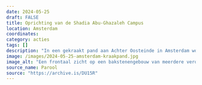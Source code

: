 ```yaml
---
date: 2024-05-25
draft: FALSE
title: Oprichting van de Shadia Abu-Ghazaleh Campus
location: Amsterdam
coordinates: 
category: acties
tags: []
description: "In een gekraakt pand aan Achter Oosteinde in Amsterdam wordt de Shadia Abu-Ghazaleh Campus opgericht. Honderden mensen verzamelen zich voor de deur en luisteren naar toespraken en doen mee aan bewegingsoefeningen. "
image: /images/2024-05-25-amsterdam-kraakpand.jpg
image_alt: "Een frontaal zicht op een bakstenengebouw van meerdere verdiepingen, met hoge donkeredeuren en ramen. Het is een bewolkte dag. Aan de rechterzijde zijn over een muur heen bomen te zien. Op de deuren op de begane grond zitten posters, flyers en stickers ter ondersteuning van Palestina. Een groot handgeschilderd spandoek vanaf de eerste verdieping toont een persoon met een wapen, en daarnaast in groene letters (onder meer) de tekst 'Shadia Abu Ghazaleh Campus'. Vanaf de tweede verdieping tot aan de straat is een langere, smallere banner met daarop de tekst (in het Engels), in zwarte, rode en groene leters: '... je moet je verzetten anders zijn jij en je opleiding waardeloos, Basel al Araj', met daaronder een rode driehoek en een Palestijnse vlag."
source_name: Parool
source: "https://archive.is/DU15R"
---
```

